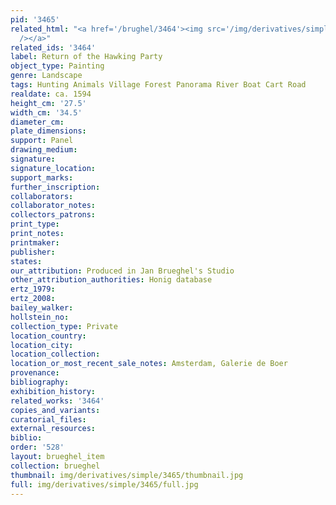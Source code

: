 ```yaml
---
pid: '3465'
related_html: "<a href='/brughel/3464'><img src='/img/derivatives/simple/3464/thumbnail.jpg'
  /></a>"
related_ids: '3464'
label: Return of the Hawking Party
object_type: Painting
genre: Landscape
tags: Hunting Animals Village Forest Panorama River Boat Cart Road
realdate: ca. 1594
height_cm: '27.5'
width_cm: '34.5'
diameter_cm: 
plate_dimensions: 
support: Panel
drawing_medium: 
signature: 
signature_location: 
support_marks: 
further_inscription: 
collaborators: 
collaborator_notes: 
collectors_patrons: 
print_type: 
print_notes: 
printmaker: 
publisher: 
states: 
our_attribution: Produced in Jan Brueghel's Studio
other_attribution_authorities: Honig database
ertz_1979: 
ertz_2008: 
bailey_walker: 
hollstein_no: 
collection_type: Private
location_country: 
location_city: 
location_collection: 
location_or_most_recent_sale_notes: Amsterdam, Galerie de Boer
provenance: 
bibliography: 
exhibition_history: 
related_works: '3464'
copies_and_variants: 
curatorial_files: 
external_resources: 
biblio: 
order: '528'
layout: brueghel_item
collection: brueghel
thumbnail: img/derivatives/simple/3465/thumbnail.jpg
full: img/derivatives/simple/3465/full.jpg
---
```

